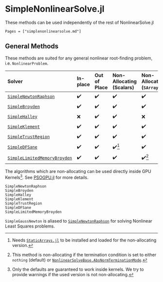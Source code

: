 # SimpleNonlinearSolve.jl

These methods can be used independently of the rest of NonlinearSolve.jl

```@index
Pages = ["simplenonlinearsolve.md"]
```

## General Methods

These methods are suited for any general nonlinear root-finding problem, i.e.
`NonlinearProblem`.

| Solver                               | In-place | Out of Place | Non-Allocating (Scalars) | Non-Allocating (`SArray`) |
|:------------------------------------ |:-------- |:------------ |:------------------------ |:------------------------- |
| [`SimpleNewtonRaphson`](@ref)        | ✔️       | ✔️           | ✔️                       | ✔️                        |
| [`SimpleBroyden`](@ref)              | ✔️       | ✔️           | ✔️                       | ✔️                        |
| [`SimpleHalley`](@ref)               | ❌        | ✔️           | ✔️                       | ❌                         |
| [`SimpleKlement`](@ref)              | ✔️       | ✔️           | ✔️                       | ✔️                        |
| [`SimpleTrustRegion`](@ref)          | ✔️       | ✔️           | ✔️                       | ✔️                        |
| [`SimpleDFSane`](@ref)               | ✔️       | ✔️           | ✔️[^1]                   | ✔️                        |
| [`SimpleLimitedMemoryBroyden`](@ref) | ✔️       | ✔️           | ✔️                       | ✔️[^2]                    |

The algorithms which are non-allocating can be used directly inside GPU Kernels[^3].
See [PSOGPU.jl](https://github.com/SciML/PSOGPU.jl) for more details.

```@docs
SimpleNewtonRaphson
SimpleBroyden
SimpleHalley
SimpleKlement
SimpleTrustRegion
SimpleDFSane
SimpleLimitedMemoryBroyden
```

`SimpleGaussNewton` is aliased to [`SimpleNewtonRaphson`](@ref) for solving Nonlinear Least
Squares problems.

[^1]: Needs [`StaticArrays.jl`](https://github.com/JuliaArrays/StaticArrays.jl) to be
    installed and loaded for the non-allocating version.
[^2]: This method is non-allocating if the termination condition is set to either `nothing`
    (default) or [`NonlinearSolveBase.AbsNormTerminationMode`](@ref).
[^3]: Only the defaults are guaranteed to work inside kernels. We try to provide warnings
    if the used version is not non-allocating.
